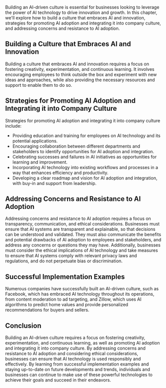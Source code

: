
Building an AI-driven culture is essential for businesses looking to leverage the power of AI technology to drive innovation and growth. In this chapter, we'll explore how to build a culture that embraces AI and innovation, strategies for promoting AI adoption and integrating it into company culture, and addressing concerns and resistance to AI adoption.

Building a Culture that Embraces AI and Innovation
--------------------------------------------------

Building a culture that embraces AI and innovation requires a focus on fostering creativity, experimentation, and continuous learning. It involves encouraging employees to think outside the box and experiment with new ideas and approaches, while also providing the necessary resources and support to enable them to do so.

Strategies for Promoting AI Adoption and Integrating it into Company Culture
----------------------------------------------------------------------------

Strategies for promoting AI adoption and integrating it into company culture include:

* Providing education and training for employees on AI technology and its potential applications.
* Encouraging collaboration between different departments and stakeholders to identify opportunities for AI adoption and integration.
* Celebrating successes and failures in AI initiatives as opportunities for learning and improvement.
* Incorporating AI technology into existing workflows and processes in a way that enhances efficiency and productivity.
* Developing a clear roadmap and vision for AI adoption and integration, with buy-in and support from leadership.

Addressing Concerns and Resistance to AI Adoption
-------------------------------------------------

Addressing concerns and resistance to AI adoption requires a focus on transparency, communication, and ethical considerations. Businesses must ensure that AI systems are transparent and explainable, so that decisions can be understood and validated. They must also communicate the benefits and potential drawbacks of AI adoption to employees and stakeholders, and address any concerns or questions they may have. Additionally, businesses must consider the ethical implications of AI technology and take measures to ensure that AI systems comply with relevant privacy laws and regulations, and do not perpetuate bias or discrimination.

Successful Implementation Examples
----------------------------------

Numerous companies have successfully built an AI-driven culture, such as Facebook, which has embraced AI technology throughout its operations, from content moderation to ad targeting, and Zillow, which uses AI algorithms to predict home values and provide personalized recommendations for buyers and sellers.

Conclusion
----------

Building an AI-driven culture requires a focus on fostering creativity, experimentation, and continuous learning, as well as promoting AI adoption and integrating it into company culture. By addressing concerns and resistance to AI adoption and considering ethical considerations, businesses can ensure that AI technology is used responsibly and effectively. By learning from successful implementation examples and staying up-to-date on future developments and trends, individuals and businesses can continue to make use of these powerful technologies to achieve their goals and succeed in their endeavors.
